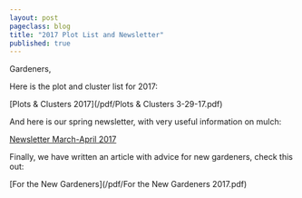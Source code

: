 ```yaml
---
layout: post
pageclass: blog
title: "2017 Plot List and Newsletter"
published: true
---
```


Gardeners,

Here is the plot and cluster list for 2017:

[Plots & Clusters 2017](/pdf/Plots & Clusters 3-29-17.pdf)

And here is our spring newsletter, with very useful information on mulch:

[Newsletter March-April 2017](/pdf/Newsletter_March-April_2017.pdf)

Finally, we have written an article with advice for new gardeners, check this out:

[For the New Gardeners](/pdf/For the New Gardeners 2017.pdf)
